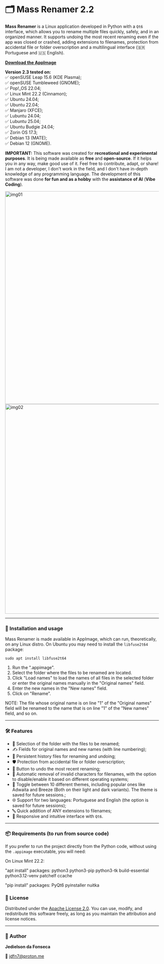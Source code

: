 # 🗂️ Mass Renamer 2.2

**Mass Renamer** is a Linux application developed in Python with a `Qt6` interface, which allows you to rename multiple files quickly, safely, and in an organized manner. It supports undoing the most recent renaming even if the app was closed or crashed, adding extensions to filenames, protection from accidental file or folder overscription and a multilingual interface (🇧🇷 Portuguese and 🇺🇸 English).

[**Download the AppImage**](https://github.com/JediFonseca/mass_renamer/releases)

**Version 2.3 tested on:**  
✅ openSUSE Leap 15.6 (KDE Plasma);  
✅ openSUSE Tumbleweed (GNOME);  
✅ Pop!_OS 22.04;  
✅ Linux Mint 22.2 (Cinnamon);  
✅ Ubuntu 24.04;  
✅ Ubuntu 22.04;  
✅ Manjaro (XFCE);  
✅ Lubuntu 24.04;  
✅ Lubuntu 25.04;  
✅ Ubuntu Budgie 24.04;  
✅ Zorin OS 17.3;  
✅ Debian 13 (MATE);  
✅ Debian 12 (GNOME).  

**IMPORTANT:** This software was created for **recreational and experimental purposes**. It is being made available as **free** and **open-source**. If it helps you in any way, make good use of it. Feel free to contribute, adapt, or share! I am not a developer, I don't work in the field, and I don't have in-depth knowledge of any programming language. The development of this software was done **for fun and as a hobby** with the **assistance of AI** (**Vibe Coding**).

<img width="911" height="695" alt="img01" src="https://github.com/user-attachments/assets/64c958b6-09a1-44d0-b306-3e0bbe5f054d" />

<img width="904" height="685" alt="img02" src="https://github.com/user-attachments/assets/bacf2549-6c36-4aac-b68e-b34951666ca6" />

---

### 🚀 Installation and usage

Mass Renamer is made available in AppImage, which can run, theoretically, on any Linux distro.
On Ubuntu you may need to install the `libfuse2t64` package:
```
sudo apt install libfuse2t64
```
1. Run the ".appimage".
2. Select the folder where the files to be renamed are located.
3. Click "Load names" to load the names of all files in the selected folder or enter the original names manually in the "Original names" field.
4. Enter the new names in the "New names" field.
5. Click on "Rename".

NOTE: The file whose original name is on line "1" of the "Original names" field will be renamed to the name that is on line "1" of the "New names" field, and so on.

---

### 🛠️ Features

- 📁 Selection of the folder with the files to be renamed;
- ✍️ Fields for original names and new names (with line numbering);
- 📝 Persistent history files for renaming and undoing;
- 🛡️ Protection from accidental file or folder overscription;
- 🔁 Button to undo the most recent renaming;
- 🧼 Automatic removal of invalid characters for filenames, with the option to disable/enable it based on different operating systems;
- 🌙 Toggle between 10 different themes, including popular ones like Adwaita and Breeze (Both on their light and dark variants). The theme is saved for future sessions.;
- 🌐 Support for two languages: Portuguese and English (the option is saved for future sessions);
- 🔤 Quick addition of ANY extensions to filenames;
- 🧠 Responsive and intuitive interface with `Qt6`.

---

### 📦 Requirements (to run from source code)

If you prefer to run the project directly from the Python code, without using the `.appimage` executable, you will need:

On Linux Mint 22.2:

"apt install" packages: python3 python3-pip python3-tk build-essential python3.12-venv patchelf ccache

"pip install" packages: PyQt6 pyinstaller nuitka

### 📄 License

Distributed under the [Apache License 2.0](http://www.apache.org/licenses/LICENSE-2.0). You can use, modify, and redistribute this software freely, as long as you maintain the attribution and license notices.

---

### 👤 Author

**Jedielson da Fonseca**

📧 [jdfn7@proton.me](mailto:jdfn7@proton.me)


























